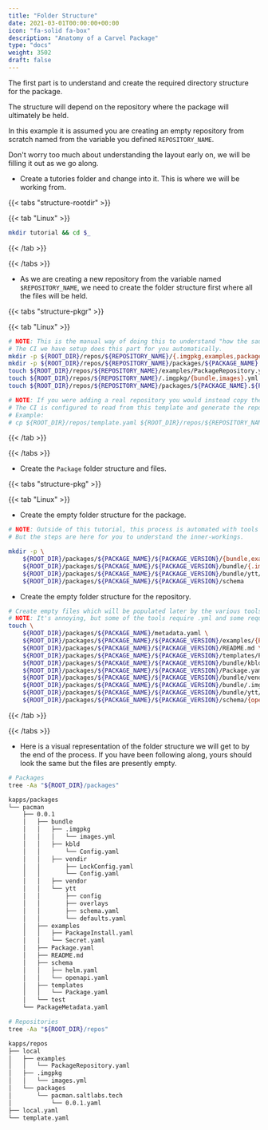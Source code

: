 ```yaml
---
title: "Folder Structure"
date: 2021-03-01T00:00:00+00:00
icon: "fa-solid fa-box"
description: "Anatomy of a Carvel Package"
type: "docs"
weight: 3502
draft: false
---
```


The first part is to understand and create the required directory structure for the package.

The structure will depend on the repository where the package will ultimately be held.

In this example it is assumed you are creating an empty repository from scratch named from the variable you defined `REPOSITORY_NAME`.

Don't worry too much about understanding the layout early on, we will be filling it out as we go along.

- Create a tutories folder and change into it. This is where we will be working from.

{{< tabs "structure-rootdir" >}}

{{< tab "Linux" >}}

```bash
mkdir tutorial && cd $_
```

{{< /tab >}}

{{< /tabs >}}

- As we are creating a new repository from the variable named `$REPOSITORY_NAME`, we need to create the folder structure first where all the files will be held.

{{< tabs "structure-pkgr" >}}

{{< tab "Linux" >}}

```bash
# NOTE: This is the manual way of doing this to understand "how the sausage is made".
# The CI we have setup does this part for you automatically.
mkdir -p ${ROOT_DIR}/repos/${REPOSITORY_NAME}/{.imgpkg,examples,packages}
mkdir -p ${ROOT_DIR}/repos/${REPOSITORY_NAME}/packages/${PACKAGE_NAME}.${PACKAGE_FQN}
touch ${ROOT_DIR}/repos/${REPOSITORY_NAME}/examples/PackageRepository.yaml
touch ${ROOT_DIR}/repos/${REPOSITORY_NAME}/.imgpkg/{bundle,images}.yml
touch ${ROOT_DIR}/repos/${REPOSITORY_NAME}/packages/${PACKAGE_NAME}.${PACKAGE_FQN}/${PACKAGE_VERSION}.yaml

# NOTE: If you were adding a real repository you would instead copy the template.
# The CI is configured to read from this template and generate the repository for you.
# Example:
# cp ${ROOT_DIR}/repos/template.yaml ${ROOT_DIR}/repos/${REPOSITORY_NAME}.yaml
```

{{< /tab >}}

{{< /tabs >}}

- Create the `Package` folder structure and files.

{{< tabs "structure-pkg" >}}

{{< tab "Linux" >}}

- Create the empty folder structure for the package.

```bash
# NOTE: Outside of this tutorial, this process is automated with tools like `tt` and `kctrl` to initiailse a package.
# But the steps are here for you to understand the inner-workings.

mkdir -p \
    ${ROOT_DIR}/packages/${PACKAGE_NAME}/${PACKAGE_VERSION}/{bundle,examples,test,templates} \
    ${ROOT_DIR}/packages/${PACKAGE_NAME}/${PACKAGE_VERSION}/bundle/{.imgpkg,kbld,vendir,vendor,ytt} \
    ${ROOT_DIR}/packages/${PACKAGE_NAME}/${PACKAGE_VERSION}/bundle/ytt/{config,overlays} \
    ${ROOT_DIR}/packages/${PACKAGE_NAME}/${PACKAGE_VERSION}/schema
```

- Create the empty folder structure for the repository.

```bash
# Create empty files which will be populated later by the various tools.
# NOTE: It's annoying, but some of the tools require .yml and some require .yaml. Just something to be aware of.
touch \
    ${ROOT_DIR}/packages/${PACKAGE_NAME}/metadata.yaml \
    ${ROOT_DIR}/packages/${PACKAGE_NAME}/${PACKAGE_VERSION}/examples/{PackageInstall,Secret}.yaml \
    ${ROOT_DIR}/packages/${PACKAGE_NAME}/${PACKAGE_VERSION}/README.md \
    ${ROOT_DIR}/packages/${PACKAGE_NAME}/${PACKAGE_VERSION}/templates/Package.yaml \
    ${ROOT_DIR}/packages/${PACKAGE_NAME}/${PACKAGE_VERSION}/bundle/kbld/Config.yaml \
    ${ROOT_DIR}/packages/${PACKAGE_NAME}/${PACKAGE_VERSION}/Package.yaml \
    ${ROOT_DIR}/packages/${PACKAGE_NAME}/${PACKAGE_VERSION}/bundle/vendir/{Lock,LockConfig}.yaml \
    ${ROOT_DIR}/packages/${PACKAGE_NAME}/${PACKAGE_VERSION}/bundle/.imgpkg/{bundle,images}.yml \
    ${ROOT_DIR}/packages/${PACKAGE_NAME}/${PACKAGE_VERSION}/bundle/ytt/{schema,defaults}.yaml \
    ${ROOT_DIR}/packages/${PACKAGE_NAME}/${PACKAGE_VERSION}/schema/{openapi,helm}.yaml
```

{{< /tab >}}

{{< /tabs >}}

- Here is a visual representation of the folder structure we will get to by the end of the process. If you have been following along, yours should look the same but the files are presently empty.

```bash
# Packages
tree -Aa "${ROOT_DIR}/packages"

kapps/packages
└── pacman
    ├── 0.0.1
    │   ├── bundle
    │   │   ├── .imgpkg
    │   │   │   └── images.yml
    │   │   ├── kbld
    │   │       └── Config.yaml
    │   │   ├── vendir
    │   │       ├── LockConfig.yaml
    │   │       └── Config.yaml
    │   │   ├── vendor
    │   │   └── ytt
    │   │       ├── config
    │   │       ├── overlays
    │   │       ├── schema.yaml
    │   │       └── defaults.yaml
    │   ├── examples
    │   │   ├── PackageInstall.yaml
    │   │   └── Secret.yaml
    │   ├── Package.yaml
    │   ├── README.md
    │   ├── schema
    │   │   ├── helm.yaml
    │   │   └── openapi.yaml
    │   ├── templates
    │   │   └── Package.yaml
    │   └── test
    └── PackageMetadata.yaml

# Repositories
tree -Aa "${ROOT_DIR}/repos"

kapps/repos
├── local
│   ├── examples
│   │   └── PackageRepository.yaml
│   ├── .imgpkg
│   │   └── images.yml
│   └── packages
│       └── pacman.saltlabs.tech
│           └── 0.0.1.yaml
├── local.yaml
└── template.yaml
```
